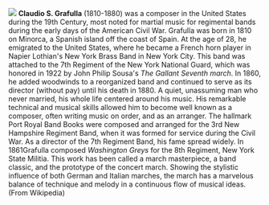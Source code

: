 ![](/claudiografulla.jpg)
**Claudio S. Grafulla** (1810-1880) was a composer in the United States during the 19th Century, most noted for martial music for regimental bands during the early days of the American Civil War. Grafulla was born in 1810 on Minorca, a Spanish island off the coast of Spain. At the age of 28, he emigrated to the United States, where he became a French horn player in Napier Lothian's New York Brass Band in New York City. This band was attached to the 7th Regiment of the New York National Guard, which was honored in 1922 by John Philip Sousa's *The Gallant Seventh march*. In 1860, he added woodwinds to a reorganized band and continued to serve as its director (without pay) until his death in 1880. 
A quiet, unassuming man who never married, his whole life centered around his music. His remarkable technical and musical skills allowed him to become well known as a composer, often writing music on order, and as an arranger. The hallmark Port Royal Band Books were composed and arranged for the 3rd New Hampshire Regiment Band, when it was formed for service during the Civil War. As a director of the 7th Regiment Band, his fame spread widely.
In 1861Grafulla composed *Washington Greys* for the 8th Regiment, New York State Militia. This work has been called a march masterpiece, a band classic, and the prototype of the concert march. Showing the stylistic influence of both German and Italian marches, the march has a marvelous balance of technique and melody in a continuous flow of musical ideas. (From Wikipedia)